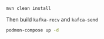 ```bash
mvn clean install
```

Then build `kafka-recv` and `kafca-send`

```bash
podmon-compose up -d
```